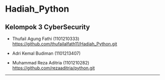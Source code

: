 # Hadiah_Python

## Kelompok 3 CyberSecurity

- Thufail Agung Fathi     (1101210333)
  https://github.com/thufailalfath11/Hadiah_Python.git
- Adri Kemal Budiman      (1101213407)

- Muhammad Reza Aditria   (1101210282)
  https://github.com/rezaaditria/python.git
_______________________________________________________

